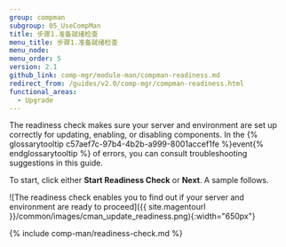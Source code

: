 ```yaml
---
group: compman
subgroup: 05_UseCompMan
title: 步骤1.准备就绪检查
menu_title: 步骤1.准备就绪检查
menu_node:
menu_order: 5
version: 2.1
github_link: comp-mgr/module-man/compman-readiness.md
redirect_from: /guides/v2.0/comp-mgr/compman-readiness.html
functional_areas:
  - Upgrade
---
```


The readiness check makes sure your server and environment are set up correctly for updating, enabling, or disabling components. In the {% glossarytooltip c57aef7c-97b4-4b2b-a999-8001accef1fe %}event{% endglossarytooltip %} of errors, you can consult troubleshooting suggestions in this guide.

To start, click either **Start Readiness Check** or **Next**. A sample follows.

![The readiness check enables you to find out if your server and environment are ready to proceed]({{ site.magentourl }}/common/images/cman_update_readiness.png){:width="650px"}

{% include comp-man/readiness-check.md %}